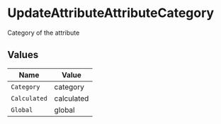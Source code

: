 # UpdateAttributeAttributeCategory

Category of the attribute


## Values

| Name         | Value        |
| ------------ | ------------ |
| `Category`   | category     |
| `Calculated` | calculated   |
| `Global`     | global       |
